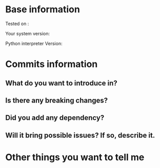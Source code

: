 # Base information

Tested on :

Your system version:

Python interpreter Version:

# Commits information

## What do you want to introduce in?

## Is there any breaking changes?

## Did you add any dependency?

## Will it bring possible issues? If so, describe it.

# Other things you want to tell me

